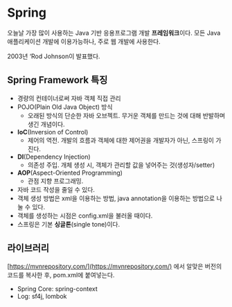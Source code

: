 # Spring
오늘날 가장 많이 사용하는 Java 기반 응용프로그램 개발 **프레임워크**이다.  모든 Java 애플리케이션 개발에 이용가능하나, 주로 웹 개발에 사용한다.

2003년 ‘Rod Johnson이 발표했다.

## Spring Framework 특징
- 경량의 컨테이너로써 자바 객체 직접 관리
- POJO(Plain Old Java Object) 방식
    - 오래된 방식의 단순한 자바 오브젝트. 무거운 객체를 만드는 것에 대해 반발하며 생긴 개념이다.
- **IoC**(Inversion of Control)
    - 제어의 역전. 개발의 흐름과 객체에 대한 제어권을 개발자가 아닌, 스프링이 가진다.
- **DI**(Dependency Injection)
    - 의존성 주입. 개체 생성 시, 객체가 관리할 값을 넣어주는 것(생성자/setter)
- **AOP**(Aspect-Oriented Programming)
    - 관점 지향 프로그래밍.
- 자바 코드 작성을 줄일 수 있다.
- 객체 생성 방법은 xml을 이용하는 방법, java annotation을 이용하는 방법으로 나눌 수 있다.
- 객체를 생성하는 시점은 config.xml을 불러올 때이다.
- 스프링은 기본 **싱글톤**(single tone)이다.

## 라이브러리
[https://mvnrepository.com/](https://mvnrepository.com/) 에서 알맞은 버전의 코드를 복사한 후, pom.xml에 붙여넣는다.
- Spring Core: spring-context
- Log: sf4j, lombok
